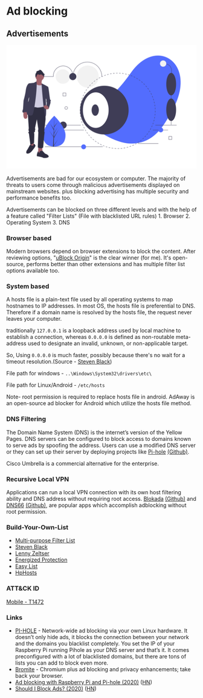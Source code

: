 # Ad blocking

## Advertisements

![](undraw_surveillance.png)

Advertisements are bad for our ecosystem or computer. The majority of threats to users come through malicious advertisements displayed on mainstream websites. plus blocking advertising has multiple security and performance benefits too.

Advertisements can be blocked on three different levels and with the help of a feature called "Filter Lists" \(File with blacklisted URL rules\) 1. Browser 2. Operating System 3. DNS

### Browser based

Modern browsers depend on browser extensions to block the content. After reviewing options, "[uBlock Origin](https://github.com/gorhill/uBlock)" is the clear winner \(for me\). It's open-source, performs better than other extensions and has multiple filter list options available too.

### System based

A hosts file is a plain-text file used by all operating systems to map hostnames to IP addresses. In most OS, the hosts file is preferential to DNS. Therefore if a domain name is resolved by the hosts file, the request never leaves your computer.

traditionally `127.0.0.1` is a loopback address used by local machine to establish a connection, whereas `0.0.0.0` is defined as non-routable meta-address used to designate an invalid, unknown, or non-applicable target.

So, Using `0.0.0.0` is much faster, possibly because there's no wait for a timeout resolution.\(Source - [Steven Black](https://github.com/StevenBlack/hosts/blob/master/readme.md)\)

File path for windows - `..\Windows\System32\drivers\etc\`

File path for Linux/Android - `/etc/hosts`

Note- root permission is required to replace hosts file in android. AdAway is an open-source ad blocker for Android which utilize the hosts file method.

### DNS Filtering

The Domain Name System \(DNS\) is the internet’s version of the Yellow Pages. DNS servers can be configured to block access to domains known to serve ads by spoofing the address. Users can use a modified DNS server or they can set up their server by deploying projects like [Pi-hole](https://pi-hole.net/) [\(Github\)](https://github.com/pi-hole/pi-hole).

Cisco Umbrella is a commercial alternative for the enterprise.

### Recursive Local VPN

Applications can run a local VPN connection with its own host filtering ability and DNS address without requiring root access. [Blokada](https://blokada.org/) [\(Github\)](https://github.com/blokadaorg/blokada) and [DNS66](https://jak-linux.org/projects/dns66/) [\(Github\)](https://github.com/julian-klode/dns66), are popular apps which accomplish adblocking without root permission.

### Build-Your-Own-List

* [Multi-purpose Filter List](https://filterlists.com/)
* [Steven Black](https://github.com/StevenBlack/hosts/blob/master/data/StevenBlack/hosts)
* [Lenny Zeltser](https://zeltser.com/malicious-ip-blocklists/)
* [Energized Protection](https://energized.pro/)
* [Easy List](https://easylist.to/)
* [HpHosts](https://hosts-file.net/)

### ATT&CK ID

[Mobile - T1472](https://attack.mitre.org/techniques/T1472/)

### Links

* [PI-HOLE](https://pi-hole.net/) - Network-wide ad blocking via your own Linux hardware. It doesn’t only hide ads, it blocks the connection between your network and the domains you blacklist completely. You set the IP of your Raspberry Pi running Pihole as your DNS server and that’s it. It comes preconfigured with a lot of blacklisted domains, but there are tons of lists you can add to block even more.
* [Bromite](https://github.com/bromite/bromite) - Chromium plus ad blocking and privacy enhancements; take back your browser.
* [Ad blocking with Raspberry Pi and Pi-hole \(2020\)](https://cri.dev/posts/2020-05-03-Ad-blocking-with-Raspberry-Pi-and-Pi-hole/) \([HN](https://news.ycombinator.com/item?id=23073109)\)
* [Should I Block Ads? \(2020\)](https://shouldiblockads.com/) \([HN](https://news.ycombinator.com/item?id=23276117)\)

